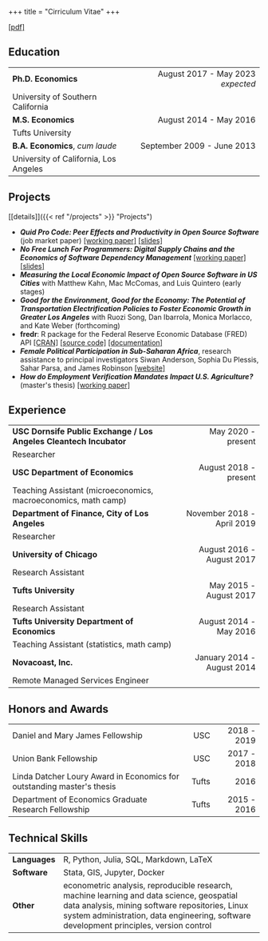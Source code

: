 +++
title = "Cirriculum Vitae"
+++
<style>
main#content table {
    font-size: 1.4rem;
    width: 100%;
    margin-left: auto;
    margin-right: auto;
}

main#content ul {
    font-size: 1.4rem;
}
</style>
[[pdf]](https://drive.google.com/file/d/1Kr-oR72ME9zOYiobKRX4gpTfiq584tH5/view?usp=sharing) 


## Education

|                                          |                                     |
| :--------------------------------------- | ----------------------------------: |
| **Ph.D. Economics**                      | August 2017 - May 2023 *expected*   |
| University of Southern California        |                                     |
| **M.S. Economics**                       | August 2014 - May 2016              |
| Tufts University                         |                                     |
| **B.A. Economics**, *cum laude*          | September 2009 - June 2013          |
| University of California, Los Angeles    |                                     |


## Projects

[[details]]({{< ref "/projects" >}} "Projects")

- ***Quid Pro Code: Peer Effects and Productivity in Open Source Software***
  (job market paper)
  [[working
  paper]](https://drive.google.com/file/d/1AX2HY18d8kPSPqLExT3k3mdPSS8z7Q4q/view?usp=sharing) [[slides]](https://drive.google.com/file/d/1les20Z1S3sMZWBnREJJxIVcVuCK5yZZA/view?usp=sharing)
- ***No Free Lunch For Programmers: Digital Supply Chains and the Economics of Software Dependency Management*** [[working paper]](https://drive.google.com/file/d/1UUlCrP2HZZWlUxa1CzBcGtupfELCBWfk/view?usp=sharing) [[slides]](https://drive.google.com/file/d/1JDVLZH0VWRDYpDQYo22yxNlHXJeCnNld/view?usp=sharing)
- ***Measuring the Local Economic Impact of Open Source Software in US Cities***
  with Matthew Kahn, Mac McComas, and Luis Quintero (early stages)
- ***Good for the Environment, Good for the Economy: The Potential of
  Transportation Electrification Policies to Foster Economic Growth in Greater
  Los Angeles*** with Ruozi Song, Dan Ibarrola, Monica Morlacco, and Kate Weber
  (forthcoming)
- **fredr**: R package for the Federal Reserve Economic Database (FRED) API
  [[CRAN]](https://cran.r-project.org/web/packages/fredr/index.html) [[source
  code]](https://github.com/sboysel/fredr)
  [[documentation]](https://sboysel.github.io/fredr/)
- ***Female Political Participation in Sub-Saharan Africa***, research
  assistance to principal investigators
  Siwan Anderson, Sophia Du Plessis, Sahar Parsa, and James Robinson [[website]](http://cournot.sun.ac.za/fppssa/)
- ***How do Employment Verification Mandates Impact U.S. Agriculture?***
  (master's thesis)
  [[working paper]](https://drive.google.com/file/d/1ugV9fh1hNhve-IX738OO3KaN6ZHdPb_t/view?usp=sharing)


## Experience

|                                                                    |                            |
|--------------------------------------------------------------------|---------------------------:|
| **USC Dornsife Public Exchange / Los Angeles Cleantech Incubator** |         May 2020 - present |
| Researcher                                                         |                            |
| **USC Department of Economics**                                    |      August 2018 - present |
| Teaching Assistant (microeconomics, macroeconomics, math camp)     |                            |
| **Department of Finance, City of Los Angeles**                     | November 2018 - April 2019 |
| Researcher                                                         |                            |
| **University of Chicago**                                          |  August 2016 - August 2017 |
| Research Assistant                                                 |                            |
| **Tufts University**                                               |     May 2015 - August 2017 |
| Research Assistant                                                 |                            |
| **Tufts University Department of Economics**                       |     August 2014 - May 2016 |
| Teaching Assistant (statistics, math camp)                         |                            |
| **Novacoast, Inc.**                                                | January 2014 - August 2014 |
| Remote Managed Services Engineer                                   |                            |

## Honors and Awards

|                                                                        |       |             |
|------------------------------------------------------------------------|------:|------------:|
| Daniel and Mary James Fellowship                                       |   USC | 2018 - 2019 |
| Union Bank Fellowship                                                  |   USC | 2017 - 2018 |
| Linda Datcher Loury Award in Economics for outstanding master's thesis | Tufts |        2016 |
| Department of Economics Graduate Research Fellowship                   | Tufts | 2015 - 2016 |

## Technical Skills

|               |                                                                                                                                                                                                                                         |
|---------------|-----------------------------------------------------------------------------------------------------------------------------------------------------------------------------------------------------------------------------------------|
| **Languages** | R, Python, Julia, SQL, Markdown, LaTeX                                                                                                                                                                                                  |
| **Software**  | Stata, GIS, Jupyter, Docker                                                                                                                                                                                                             |
| **Other**     | econometric analysis, reproducible research, machine learning and data science, geospatial data analysis, mining software repositories, Linux system administration, data engineering, software development principles, version control |

